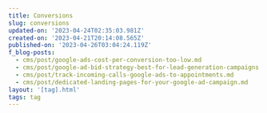 ```yaml
---
title: Conversions
slug: conversions
updated-on: '2023-04-24T02:35:03.981Z'
created-on: '2023-04-21T20:14:08.565Z'
published-on: '2023-04-26T03:04:24.119Z'
f_blog-posts:
  - cms/post/google-ads-cost-per-conversion-too-low.md
  - cms/post/google-ad-bid-strategy-best-for-lead-generation-campaigns.md
  - cms/post/track-incoming-calls-google-ads-to-appointments.md
  - cms/post/dedicated-landing-pages-for-your-google-ad-campaign.md
layout: '[tag].html'
tags: tag
---
```



